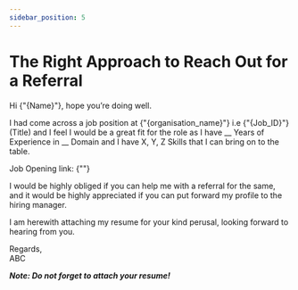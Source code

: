 ```yaml
---
sidebar_position: 5
---
```


# The Right Approach to Reach Out for a Referral

Hi {"{Name}"}, hope you’re doing well.

I had come across a job position at {"{organisation_name}"} i.e {"{Job_ID}"} (Title) and I feel I would be a great fit for the role as I have __ Years of Experience in __ Domain and I have X, Y, Z Skills that I can bring on to the table.

Job Opening link: {"<Add the link>"}

I would be highly obliged if you can help me with a referral for the same, and it would be highly appreciated if you can put forward my profile to the hiring manager.

I am herewith attaching my resume for your kind perusal, looking forward to hearing from you.

Regards,  
ABC

***Note: Do not forget to attach your resume!***
